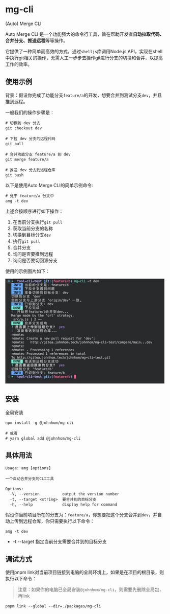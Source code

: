 # mg-cli

(Auto) Merge CLI

Auto Merge CLI 是一个功能强大的命令行工具，旨在帮助开发者**自动拉取代码、合并分支、推送远程**等等操作。

它提供了一种简单而高效的方式，通过`shelljs`库调用Node.js API，实现在shell中执行git相关的操作，无需人工一步步去操作git进行分支的切换和合并，以提高工作的效率。

## 使用示例

背景：假设你完成了功能分支`feature/a`的开发，想要合并到测试分支`dev`，并且推到远程。

一般我们的操作步骤是：

```
# 切换到 dev 分支
git checkout dev

# 下拉 dev 分支的远程代码
git pull

# 合并功能分支 feature/a 到 dev
git merge feature/a

# 推送 dev 分支到远程仓库
git push
```

以下是使用Auto Merge CLI的简单示例命令:

```
# 处于 feature/a 分支中
amg -t dev
```

上述会按顺序进行如下操作：

1. 在当前分支执行`git pull`
2. 获取当前分支的名称
3. 切换到目标分支`dev`
4. 执行`git pull`
5. 合并分支
6. 询问是否要推到远程
7. 询问是否要切回源分支

使用的示例图片如下：

<img src="https://github.com/johnhom1024/tool-cli/raw/main/packages/mg-cli/assets/demo1.jpg" width="500">

## 安装

全局安装

```
npm install -g @johnhom/mg-cli

# 或者
# yarn global add @johnhom/mg-cli
```

## 具体用法

```
Usage: amg [options]

一个自动合并分支的CLI工具

Options:
  -V, --version          output the version number
  -t, --target <string>  要合并到的目标分支
  -h, --help             display help for command
```

假设你当前项目所在的分支为：`feature/a`，你想要把这个分支合并到`dev`，并自动上传到远程仓库，你只需要执行以下命令：

```
amg -t dev
```

* -t --target 指定当前分支需要合并到的目标分支

## 调试方式

使用pnpm link对当前项目链接到电脑的全局环境上，如果是在项目的根目录，则执行以下命令：

> 注意：如果你的电脑已全局安装`@johnhom/mg-cli`，则需要先删除全局包，再link

```
pnpm link --global --dir=./packages/mg-cli
```
